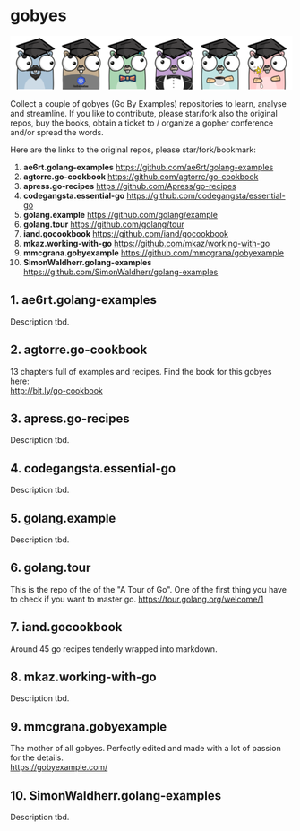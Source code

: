 # gobyes

![Alt text](.res/gobyes.png?raw=true "Gobye Gophers")

Collect a couple of gobyes (Go By Examples) repositories to learn, analyse and streamline. If you like to contribute, please star/fork also the original repos, buy the books, obtain a ticket to / organize a gopher conference and/or spread the words.

Here are the links to the original repos, please star/fork/bookmark:


1. **ae6rt.golang-examples**	https://github.com/ae6rt/golang-examples
2. **agtorre.go-cookbook**	https://github.com/agtorre/go-cookbook
3. **apress.go-recipes**	https://github.com/Apress/go-recipes
4. **codegangsta.essential-go**	https://github.com/codegangsta/essential-go
5. **golang.example**	https://github.com/golang/example
6. **golang.tour**	https://github.com/golang/tour
7. **iand.gocookbook**	https://github.com/iand/gocookbook
8. **mkaz.working-with-go**	https://github.com/mkaz/working-with-go
9. **mmcgrana.gobyexample**	https://github.com/mmcgrana/gobyexample
10. **SimonWaldherr.golang-examples**	https://github.com/SimonWaldherr/golang-examples


## 1. ae6rt.golang-examples
Description tbd.

## 2. agtorre.go-cookbook
13 chapters full of examples and recipes. Find the book for this gobyes here:  
http://bit.ly/go-cookbook 

## 3. apress.go-recipes
Description tbd.

## 4. codegangsta.essential-go
Description tbd.

## 5. golang.example
Description tbd.

## 6. golang.tour
This is the repo of the of the "A Tour of Go". One of the first thing you have to check if you want to master go.   https://tour.golang.org/welcome/1

## 7. iand.gocookbook
Around 45 go recipes tenderly wrapped into markdown.

## 8. mkaz.working-with-go
Description tbd.

## 9. mmcgrana.gobyexample
The mother of all gobyes. Perfectly edited and made with a lot of passion for the details.  
https://gobyexample.com/

## 10. SimonWaldherr.golang-examples
Description tbd.

